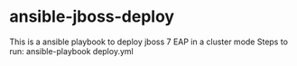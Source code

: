 # ansible-jboss-deploy
This is a ansible playbook to deploy jboss 7 EAP in a cluster mode
Steps to run:
ansible-playbook deploy.yml
